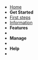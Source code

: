 <!-- docs/_sidebar.md -->

- [Home](README.md)
- **Get Started**
- [First steps](start.md)
- [Information](encryption.md)
- **Features**
- 
- **Manage**
- 
- **Help**
- 